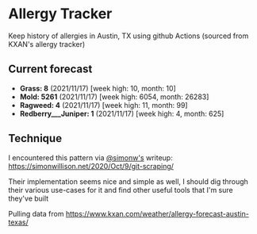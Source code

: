 # Allergy Tracker

Keep history of allergies in Austin, TX using github Actions (sourced from KXAN's allergy tracker)

## Current forecast
<!-- INJECT FORECAST -->
- **Grass: 8** (2021/11/17)  [week high: 10, month: 10]
- **Mold: 5261** (2021/11/17)  [week high: 6054, month: 26283]
- **Ragweed: 4** (2021/11/17)  [week high: 11, month: 99]
- **Redberry___Juniper: 1** (2021/11/17)  [week high: 4, month: 625]
<!-- END INJECT FORECAST -->

## Technique

I encountered this pattern via [@simonw's](https://github.com/simonw) writeup: https://simonwillison.net/2020/Oct/9/git-scraping/

Their implementation seems nice and simple as well, I should dig through their various use-cases for it and find other useful tools that I'm sure they've built

Pulling data from https://www.kxan.com/weather/allergy-forecast-austin-texas/
